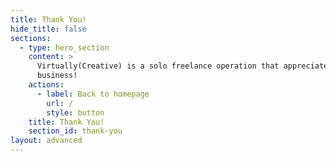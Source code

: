 ```yaml
---
title: Thank You!
hide_title: false
sections:
  - type: hero_section
    content: >
      Virtually(Creative) is a solo freelance operation that appreciates your
      business!
    actions:
      - label: Back to homepage
        url: /
        style: button
    title: Thank You!
    section_id: thank-you
layout: advanced
---
```

